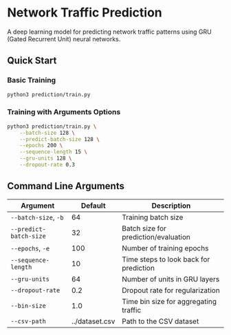 # Network Traffic Prediction

A deep learning model for predicting network traffic patterns using GRU (Gated Recurrent Unit) neural networks.

## Quick Start

### Basic Training
```bash
python3 prediction/train.py
```

### Training with Arguments Options
```bash
python3 prediction/train.py \
    --batch-size 128 \
    --predict-batch-size 128 \
    --epochs 200 \
    --sequence-length 15 \
    --gru-units 128 \
    --dropout-rate 0.3
```

## Command Line Arguments

| Argument | Default | Description |
|----------|---------|-------------|
| `--batch-size`, `-b` | 64 | Training batch size |
| `--predict-batch-size` | 32 | Batch size for prediction/evaluation |
| `--epochs`, `-e` | 100 | Number of training epochs |
| `--sequence-length` | 10 | Time steps to look back for prediction |
| `--gru-units` | 64 | Number of units in GRU layers |
| `--dropout-rate` | 0.2 | Dropout rate for regularization |
| `--bin-size` | 1.0 | Time bin size for aggregating traffic |
| `--csv-path` | ../dataset.csv | Path to the CSV dataset |